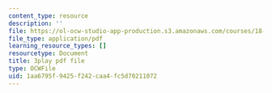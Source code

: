 ```yaml
---
content_type: resource
description: ''
file: https://ol-ocw-studio-app-production.s3.amazonaws.com/courses/18-06sc-linear-algebra-fall-2011/1aa6795f9425f242caa4fc5d70211072_UCc9q_cAhho.pdf
file_type: application/pdf
learning_resource_types: []
resourcetype: Document
title: 3play pdf file
type: OCWFile
uid: 1aa6795f-9425-f242-caa4-fc5d70211072
---
```


